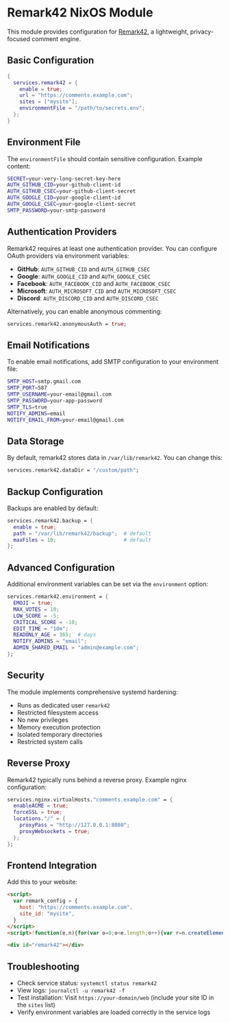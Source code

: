 # Remark42 NixOS Module

This module provides configuration for [Remark42](https://remark42.com/), a lightweight, privacy-focused comment engine.

## Basic Configuration

```nix
{
  services.remark42 = {
    enable = true;
    url = "https://comments.example.com";
    sites = ["mysite"];
    environmentFile = "/path/to/secrets.env";
  };
}
```

## Environment File

The `environmentFile` should contain sensitive configuration. Example content:

```bash
SECRET=your-very-long-secret-key-here
AUTH_GITHUB_CID=your-github-client-id
AUTH_GITHUB_CSEC=your-github-client-secret
AUTH_GOOGLE_CID=your-google-client-id
AUTH_GOOGLE_CSEC=your-google-client-secret
SMTP_PASSWORD=your-smtp-password
```

## Authentication Providers

Remark42 requires at least one authentication provider. You can configure OAuth providers via environment variables:

- **GitHub**: `AUTH_GITHUB_CID` and `AUTH_GITHUB_CSEC`
- **Google**: `AUTH_GOOGLE_CID` and `AUTH_GOOGLE_CSEC`
- **Facebook**: `AUTH_FACEBOOK_CID` and `AUTH_FACEBOOK_CSEC`
- **Microsoft**: `AUTH_MICROSOFT_CID` and `AUTH_MICROSOFT_CSEC`
- **Discord**: `AUTH_DISCORD_CID` and `AUTH_DISCORD_CSEC`

Alternatively, you can enable anonymous commenting:

```nix
services.remark42.anonymousAuth = true;
```

## Email Notifications

To enable email notifications, add SMTP configuration to your environment file:

```bash
SMTP_HOST=smtp.gmail.com
SMTP_PORT=587
SMTP_USERNAME=your-email@gmail.com
SMTP_PASSWORD=your-app-password
SMTP_TLS=true
NOTIFY_ADMINS=email
NOTIFY_EMAIL_FROM=your-email@gmail.com
```

## Data Storage

By default, remark42 stores data in `/var/lib/remark42`. You can change this:

```nix
services.remark42.dataDir = "/custom/path";
```

## Backup Configuration

Backups are enabled by default:

```nix
services.remark42.backup = {
  enable = true;
  path = "/var/lib/remark42/backup";  # default
  maxFiles = 10;                      # default
};
```

## Advanced Configuration

Additional environment variables can be set via the `environment` option:

```nix
services.remark42.environment = {
  EMOJI = true;
  MAX_VOTES = 10;
  LOW_SCORE = -5;
  CRITICAL_SCORE = -10;
  EDIT_TIME = "10m";
  READONLY_AGE = 365;  # days
  NOTIFY_ADMINS = "email";
  ADMIN_SHARED_EMAIL = "admin@example.com";
};
```

## Security

The module implements comprehensive systemd hardening:

- Runs as dedicated user `remark42`
- Restricted filesystem access
- No new privileges
- Memory execution protection
- Isolated temporary directories
- Restricted system calls

## Reverse Proxy

Remark42 typically runs behind a reverse proxy. Example nginx configuration:

```nix
services.nginx.virtualHosts."comments.example.com" = {
  enableACME = true;
  forceSSL = true;
  locations."/" = {
    proxyPass = "http://127.0.0.1:8080";
    proxyWebsockets = true;
  };
};
```

## Frontend Integration

Add this to your website:

```html
<script>
  var remark_config = {
    host: "https://comments.example.com",
    site_id: "mysite",
  }
</script>
<script>!function(e,n){for(var o=0;o<e.length;o++){var r=n.createElement("script"),c=".js",d=n.head||n.body;"noModule"in r?(r.type="module",c=".mjs"):r.async=!0,r.defer=!0,r.src=remark_config.host+"/web/"+e[o]+c,d.appendChild(r)}}(remark_config.components||["embed"],document);</script>

<div id="remark42"></div>
```

## Troubleshooting

- Check service status: `systemctl status remark42`
- View logs: `journalctl -u remark42 -f`
- Test installation: Visit `https://your-domain/web` (include your site ID in the `sites` list)
- Verify environment variables are loaded correctly in the service logs